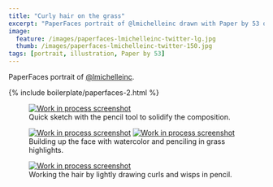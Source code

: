 ```yaml
---
title: "Curly hair on the grass"
excerpt: "PaperFaces portrait of @lmichelleinc drawn with Paper by 53 on an iPad."
image: 
  feature: /images/paperfaces-lmichelleinc-twitter-lg.jpg
  thumb: /images/paperfaces-lmichelleinc-twitter-150.jpg
tags: [portrait, illustration, Paper by 53]
---
```


PaperFaces portrait of [@lmichelleinc](http://twitter.com/lmichelleinc).

{% include boilerplate/paperfaces-2.html %}

<figure>
	<a href="{{ site.url }}/images/paperfaces-lmichelleinc-process-1-lg.jpg"><img src="{{ site.url }}/images/paperfaces-lmichelleinc-process-1-600.jpg" alt="Work in process screenshot"></a>
	<figcaption>Quick sketch with the pencil tool to solidify the composition.</figcaption>
</figure>

<figure class="half">
	<a href="{{ site.url }}/images/paperfaces-lmichelleinc-process-2-lg.jpg"><img src="{{ site.url }}/images/paperfaces-lmichelleinc-process-2-600.jpg" alt="Work in process screenshot"></a>
	<a href="{{ site.url }}/images/paperfaces-lmichelleinc-process-3-lg.jpg"><img src="{{ site.url }}/images/paperfaces-lmichelleinc-process-3-600.jpg" alt="Work in process screenshot"></a>
	<figcaption>Building up the face with watercolor and penciling in grass highlights.</figcaption>
</figure>

<figure>
	<a href="{{ site.url }}/images/paperfaces-lmichelleinc-process-4-lg.jpg"><img src="{{ site.url }}/images/paperfaces-lmichelleinc-process-4-600.jpg" alt="Work in process screenshot"></a>
	<figcaption>Working the hair by lightly drawing curls and wisps in pencil.</figcaption>
</figure>